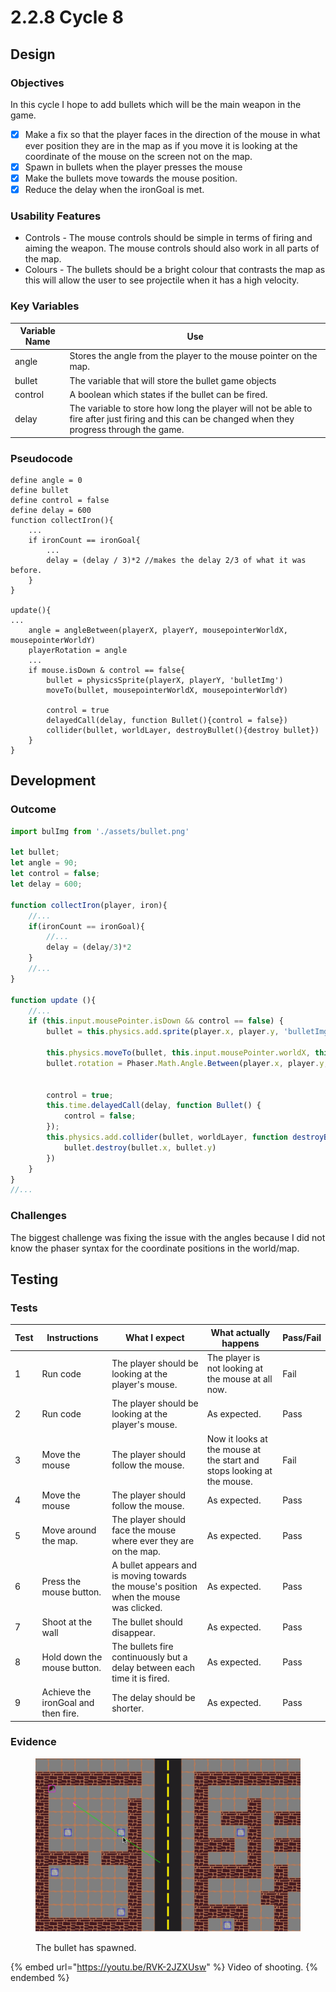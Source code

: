 # 2.2.8 Cycle 8

## Design

### Objectives

In this cycle I hope to add bullets which will be the main weapon in the game.

* [x] Make a fix so that the player faces in the direction of the mouse in what ever position they are in the map as if you move it is looking at the coordinate of the mouse on the screen not on the map.
* [x] Spawn in bullets when the player presses the mouse
* [x] Make the bullets move towards the mouse position.
* [x] Reduce the delay when the ironGoal is met.

### Usability Features

* Controls - The mouse controls should be simple in terms of firing and aiming the weapon. The mouse controls should also work in all parts of the map.
* Colours - The bullets should be a bright colour that contrasts the map as this will allow the user to see projectile when it has a high velocity.

### Key Variables

| Variable Name | Use                                                                                                                                               |
| ------------- | ------------------------------------------------------------------------------------------------------------------------------------------------- |
| angle         | Stores the angle from the player to the mouse pointer on the map.                                                                                 |
| bullet        | The variable that will store the bullet game objects                                                                                              |
| control       | A boolean which states if the bullet can be fired.                                                                                                |
| delay         | The variable to store how long the player will not be able to fire after just firing and this can be changed when they progress through the game. |

### Pseudocode

```
define angle = 0
define bullet
define control = false
define delay = 600
function collectIron(){
    ...
    if ironCount == ironGoal{
        ...
        delay = (delay / 3)*2 //makes the delay 2/3 of what it was before.
    }
}

update(){
...
    angle = angleBetween(playerX, playerY, mousepointerWorldX, mousepointerWorldY)
    playerRotation = angle
    ...
    if mouse.isDown & control == false{
        bullet = physicsSprite(playerX, playerY, 'bulletImg')
        moveTo(bullet, mousepointerWorldX, mousepointerWorldY)
        
        control = true
        delayedCall(delay, function Bullet(){control = false})
        collider(bullet, worldLayer, destroyBullet(){destroy bullet})
    }
}
```

## Development

### Outcome

```javascript
import bulImg from './assets/bullet.png'

let bullet;
let angle = 90;
let control = false;
let delay = 600;

function collectIron(player, iron){
    //...
    if(ironCount == ironGoal){
        //...
        delay = (delay/3)*2
    }
    //...
}

function update (){
    //...
    if (this.input.mousePointer.isDown && control == false) {
        bullet = this.physics.add.sprite(player.x, player.y, 'bulletImg');

        this.physics.moveTo(bullet, this.input.mousePointer.worldX, this.input.mousePointer.worldY, 500)
        bullet.rotation = Phaser.Math.Angle.Between(player.x, player.y, this.input.mousePointer.worldX, this.input.mousePointer.worldY) - 80


        control = true;
        this.time.delayedCall(delay, function Bullet() {
            control = false;
        });
        this.physics.add.collider(bullet, worldLayer, function destroyBullet(){
            bullet.destroy(bullet.x, bullet.y)
        })
    }
}
//...
```

### Challenges

The biggest challenge was fixing the issue with the angles because I did not know the phaser syntax for the coordinate positions in the world/map.

## Testing

### Tests

| Test | Instructions                        | What I expect                                                                           | What actually happens                                                   | Pass/Fail |
| ---- | ----------------------------------- | --------------------------------------------------------------------------------------- | ----------------------------------------------------------------------- | --------- |
| 1    | Run code                            | The player should be looking at the player's mouse.                                     | The player is not looking at the mouse at all now.                      | Fail      |
| 2    | Run code                            | The player should be looking at the player's mouse.                                     | As expected.                                                            | Pass      |
| 3    | Move the mouse                      | The player should follow the mouse.                                                     | Now it looks at  the mouse at the start and stops looking at the mouse. | Fail      |
| 4    | Move the mouse                      | The player should follow the mouse.                                                     | As expected.                                                            | Pass      |
| 5    | Move around the map.                | The player should face the mouse where ever they are on the map.                        | As expected.                                                            | Pass      |
| 6    | Press the mouse button.             | A bullet appears and is moving towards the mouse's position when the mouse was clicked. | As expected.                                                            | Pass      |
| 7    | Shoot at the wall                   | The bullet should disappear.                                                            | As expected.                                                            | Pass      |
| 8    | Hold down the mouse button.         | The bullets fire continuously but a delay between each time it is fired.                | As expected.                                                            | Pass      |
| 9    | Achieve the ironGoal and then fire. | The delay should be shorter.                                                            | As expected.                                                            | Pass      |

### Evidence

<figure><img src="../.gitbook/assets/Screenshot 2022-09-23 at 10.06.39.png" alt=""><figcaption><p>The bullet has spawned.</p></figcaption></figure>

{% embed url="https://youtu.be/RVK-2JZXUsw" %}
Video of shooting.
{% endembed %}
